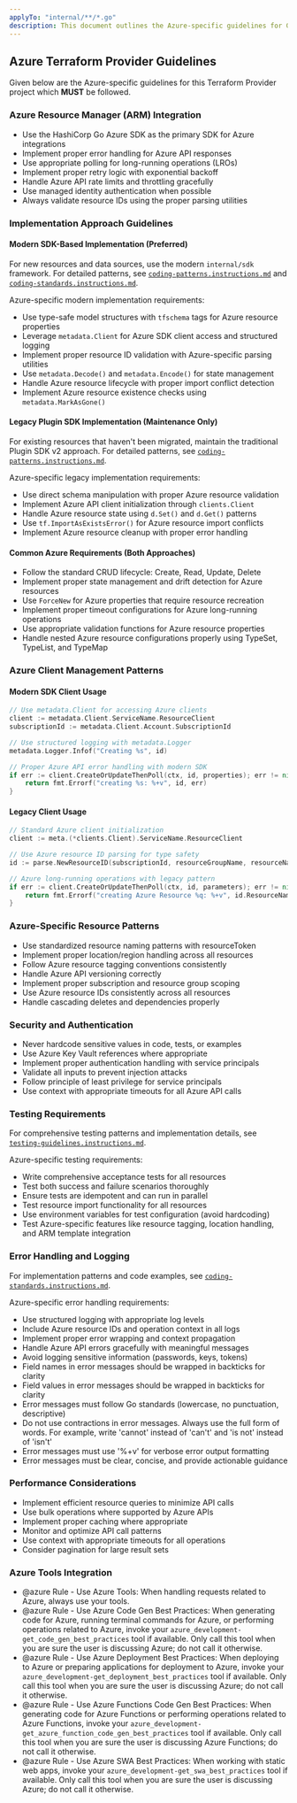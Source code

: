 ```yaml
---
applyTo: "internal/**/*.go"
description: This document outlines the Azure-specific guidelines for Go files in the Terraform Azure Provider repository. It includes best practices for Azure Resource Manager integration, Terraform provider patterns, and resource implementation.
---
```


## Azure Terraform Provider Guidelines
Given below are the Azure-specific guidelines for this Terraform Provider project which **MUST** be followed.

### Azure Resource Manager (ARM) Integration
- Use the HashiCorp Go Azure SDK as the primary SDK for Azure integrations
- Implement proper error handling for Azure API responses
- Use appropriate polling for long-running operations (LROs)
- Implement proper retry logic with exponential backoff
- Handle Azure API rate limits and throttling gracefully
- Use managed identity authentication when possible
- Always validate resource IDs using the proper parsing utilities

### Implementation Approach Guidelines

#### Modern SDK-Based Implementation (Preferred)
For new resources and data sources, use the modern `internal/sdk` framework. For detailed patterns, see [`coding-patterns.instructions.md`](./coding-patterns.instructions.md) and [`coding-standards.instructions.md`](./coding-standards.instructions.md).

Azure-specific modern implementation requirements:
- Use type-safe model structures with `tfschema` tags for Azure resource properties
- Leverage `metadata.Client` for Azure SDK client access and structured logging
- Implement proper resource ID validation with Azure-specific parsing utilities
- Use `metadata.Decode()` and `metadata.Encode()` for state management
- Handle Azure resource lifecycle with proper import conflict detection
- Implement Azure resource existence checks using `metadata.MarkAsGone()`

#### Legacy Plugin SDK Implementation (Maintenance Only)
For existing resources that haven't been migrated, maintain the traditional Plugin SDK v2 approach. For detailed patterns, see [`coding-patterns.instructions.md`](./coding-patterns.instructions.md).

Azure-specific legacy implementation requirements:
- Use direct schema manipulation with proper Azure resource validation
- Implement Azure API client initialization through `clients.Client`
- Handle Azure resource state using `d.Set()` and `d.Get()` patterns
- Use `tf.ImportAsExistsError()` for Azure resource import conflicts
- Implement Azure resource cleanup with proper error handling

#### Common Azure Requirements (Both Approaches)
- Follow the standard CRUD lifecycle: Create, Read, Update, Delete
- Implement proper state management and drift detection for Azure resources
- Use `ForceNew` for Azure properties that require resource recreation
- Implement proper timeout configurations for Azure long-running operations
- Use appropriate validation functions for Azure resource properties
- Handle nested Azure resource configurations properly using TypeSet, TypeList, and TypeMap

### Azure Client Management Patterns

#### Modern SDK Client Usage
```go
// Use metadata.Client for accessing Azure clients
client := metadata.Client.ServiceName.ResourceClient
subscriptionId := metadata.Client.Account.SubscriptionId

// Use structured logging with metadata.Logger
metadata.Logger.Infof("Creating %s", id)

// Proper Azure API error handling with modern SDK
if err := client.CreateOrUpdateThenPoll(ctx, id, properties); err != nil {
    return fmt.Errorf("creating %s: %+v", id, err)
}
```

#### Legacy Client Usage
```go
// Standard Azure client initialization
client := meta.(*clients.Client).ServiceName.ResourceClient

// Use Azure resource ID parsing for type safety
id := parse.NewResourceID(subscriptionId, resourceGroupName, resourceName)

// Azure long-running operations with legacy pattern
if err := client.CreateOrUpdateThenPoll(ctx, id, parameters); err != nil {
    return fmt.Errorf("creating Azure Resource %q: %+v", id.ResourceName, err)
}
```

### Azure-Specific Resource Patterns
- Use standardized resource naming patterns with resourceToken
- Implement proper location/region handling across all resources
- Follow Azure resource tagging conventions consistently
- Handle Azure API versioning correctly
- Implement proper subscription and resource group scoping
- Use Azure resource IDs consistently across all resources
- Handle cascading deletes and dependencies properly

### Security and Authentication
- Never hardcode sensitive values in code, tests, or examples
- Use Azure Key Vault references where appropriate
- Implement proper authentication handling with service principals
- Validate all inputs to prevent injection attacks
- Follow principle of least privilege for service principals
- Use context with appropriate timeouts for all Azure API calls

### Testing Requirements
For comprehensive testing patterns and implementation details, see [`testing-guidelines.instructions.md`](./testing-guidelines.instructions.md).

Azure-specific testing requirements:
- Write comprehensive acceptance tests for all resources
- Test both success and failure scenarios thoroughly
- Ensure tests are idempotent and can run in parallel
- Test resource import functionality for all resources
- Use environment variables for test configuration (avoid hardcoding)
- Test Azure-specific features like resource tagging, location handling, and ARM template integration

### Error Handling and Logging
For implementation patterns and code examples, see [`coding-standards.instructions.md`](./coding-standards.instructions.md).

Azure-specific error handling requirements:
- Use structured logging with appropriate log levels
- Include Azure resource IDs and operation context in all logs
- Implement proper error wrapping and context propagation
- Handle Azure API errors gracefully with meaningful messages
- Avoid logging sensitive information (passwords, keys, tokens)
- Field names in error messages should be wrapped in backticks for clarity
- Field values in error messages should be wrapped in backticks for clarity
- Error messages must follow Go standards (lowercase, no punctuation, descriptive)
- Do not use contractions in error messages. Always use the full form of words. For example, write 'cannot' instead of 'can't' and 'is not' instead of 'isn't'
- Error messages must use '%+v' for verbose error output formatting
- Error messages must be clear, concise, and provide actionable guidance

### Performance Considerations
- Implement efficient resource queries to minimize API calls
- Use bulk operations where supported by Azure APIs
- Implement proper caching where appropriate
- Monitor and optimize API call patterns
- Use context with appropriate timeouts for all operations
- Consider pagination for large result sets

### Azure Tools Integration
- @azure Rule - Use Azure Tools: When handling requests related to Azure, always use your tools.
- @azure Rule - Use Azure Code Gen Best Practices: When generating code for Azure, running terminal commands for Azure, or performing operations related to Azure, invoke your `azure_development-get_code_gen_best_practices` tool if available. Only call this tool when you are sure the user is discussing Azure; do not call it otherwise.
- @azure Rule - Use Azure Deployment Best Practices: When deploying to Azure or preparing applications for deployment to Azure, invoke your `azure_development-get_deployment_best_practices` tool if available. Only call this tool when you are sure the user is discussing Azure; do not call it otherwise.
- @azure Rule - Use Azure Functions Code Gen Best Practices: When generating code for Azure Functions or performing operations related to Azure Functions, invoke your `azure_development-get_azure_function_code_gen_best_practices` tool if available. Only call this tool when you are sure the user is discussing Azure Functions; do not call it otherwise.
- @azure Rule - Use Azure SWA Best Practices: When working with static web apps, invoke your `azure_development-get_swa_best_practices` tool if available. Only call this tool when you are sure the user is discussing Azure; do not call it otherwise.

